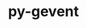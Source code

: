 ---
title: "py-gevent"
layout: cache
categories: [package, v0.18.0]
meta: {"versions": ["1.5.0", "21.12.0"], "compilers": ["gcc@=7.5.0"], "oss": ["ubuntu18.04"], "platforms": ["linux"], "targets": ["x86_64"], "stacks": ["data-vis-sdk", "e4s", "root"], "num_specs": 3, "num_specs_by_stack": {"root": 3, "data-vis-sdk": 1, "e4s": 2}}
spec_details: [{"hash": "k3q7rskqgvmisliqxgaaxmg57epsddu7", "compiler": "gcc@=7.5.0", "versions": ["1.5.0"], "os": "ubuntu18.04", "platform": "linux", "target": "x86_64", "variants": [], "stacks": ["root", "data-vis-sdk"], "size": "-", "tarball": "https://binaries.spack.io/v0.18.0/build_cache/linux-ubuntu18.04-x86_64/gcc-7.5.0/py-gevent-1.5.0/linux-ubuntu18.04-x86_64-gcc-7.5.0-py-gevent-1.5.0-k3q7rskqgvmisliqxgaaxmg57epsddu7.spack"}, {"hash": "gj65o5re5fngm2hidppza4v4abzklzet", "compiler": "gcc@=7.5.0", "versions": ["21.12.0"], "os": "ubuntu18.04", "platform": "linux", "target": "x86_64", "variants": [], "stacks": ["root", "e4s"], "size": "-", "tarball": "https://binaries.spack.io/v0.18.0/build_cache/linux-ubuntu18.04-x86_64/gcc-7.5.0/py-gevent-21.12.0/linux-ubuntu18.04-x86_64-gcc-7.5.0-py-gevent-21.12.0-gj65o5re5fngm2hidppza4v4abzklzet.spack"}, {"hash": "gl33svobc4ip5ki3rgpxdxz6e6sb7f6m", "compiler": "gcc@=7.5.0", "versions": ["1.5.0"], "os": "ubuntu18.04", "platform": "linux", "target": "x86_64", "variants": [], "stacks": ["root", "e4s"], "size": "-", "tarball": "https://binaries.spack.io/v0.18.0/build_cache/linux-ubuntu18.04-x86_64/gcc-7.5.0/py-gevent-1.5.0/linux-ubuntu18.04-x86_64-gcc-7.5.0-py-gevent-1.5.0-gl33svobc4ip5ki3rgpxdxz6e6sb7f6m.spack"}]
---